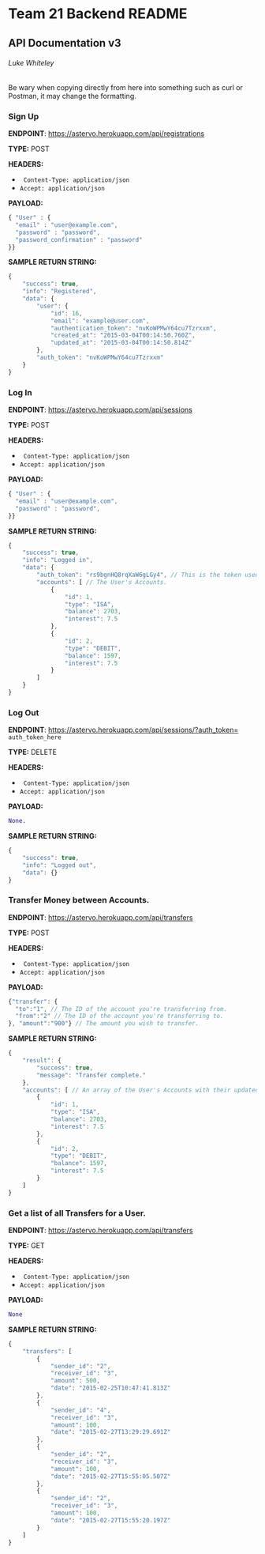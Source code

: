 # Team 21 Backend README



## API Documentation v3
###### Luke Whiteley

Be wary when copying directly from here into something such as curl or Postman, it may change the formatting.

### Sign Up

**ENDPOINT**: https://astervo.herokuapp.com/api/registrations

**TYPE:** POST

**HEADERS:** 

* ` Content-Type: application/json`
*  `Accept: application/json `

**PAYLOAD:** 
``` javascript
{ "User" : {
  "email" : "user@example.com",
  "password" : "password",
  "password_confirmation" : "password"
}}
```

**SAMPLE RETURN STRING:** 
``` javascript
{
    "success": true,
    "info": "Registered",
    "data": {
        "user": {
            "id": 16,
            "email": "example@user.com",
            "authentication_token": "nvKoWPMwY64cu7Tzrxxm",
            "created_at": "2015-03-04T00:14:50.760Z",
            "updated_at": "2015-03-04T00:14:50.814Z"
        },
        "auth_token": "nvKoWPMwY64cu7Tzrxxm"
    }
}
```

### Log In

**ENDPOINT**: https://astervo.herokuapp.com/api/sessions

**TYPE:** POST

**HEADERS:** 

* ` Content-Type: application/json`
*  `Accept: application/json `

**PAYLOAD:** 
``` javascript
{ "User" : {
  "email" : "user@example.com",
  "password" : "password",
}}
```

**SAMPLE RETURN STRING:** 
``` javascript
{
    "success": true,
    "info": "Logged in",
    "data": {
        "auth_token": "rs9bgnHQ8rqXaW6gLGy4", // This is the token used for logging out.
        "accounts": [ // The User's Accounts.
            {
                "id": 1,
                "type": "ISA",
                "balance": 2703,
                "interest": 7.5
            },
            {
                "id": 2,
                "type": "DEBIT",
                "balance": 1597,
                "interest": 7.5
            }
        ]
    }
}
```

### Log Out

**ENDPOINT**: https://astervo.herokuapp.com/api/sessions/?auth_token= `auth_token_here`

**TYPE:** DELETE

**HEADERS:** 

* ` Content-Type: application/json`
*  `Accept: application/json `

**PAYLOAD:** 
``` python
None.
```

**SAMPLE RETURN STRING:** 
``` javascript
{
    "success": true,
    "info": "Logged out",
    "data": {}
}
```

### Transfer Money between Accounts.

**ENDPOINT**: https://astervo.herokuapp.com/api/transfers

**TYPE:** POST

**HEADERS:** 

* ` Content-Type: application/json`
*  `Accept: application/json `

**PAYLOAD:** 
``` javascript
{"transfer": {
  "to":"1", // The ID of the account you're transferring from.
  "from":"2" // The ID of the account you're transferring to.
}, "amount":"900"} // The amount you wish to transfer.
```

**SAMPLE RETURN STRING:** 
``` javascript
{
    "result": {
        "success": true,
        "message": "Transfer complete."
    },
    "accounts": [ // An array of the User's Accounts with their updated balances.
        {
            "id": 1,
            "type": "ISA",
            "balance": 2703,
            "interest": 7.5
        },
        {
            "id": 2,
            "type": "DEBIT",
            "balance": 1597,
            "interest": 7.5
        }
    ]
}
```

### Get a list of all Transfers for a User.

**ENDPOINT**: https://astervo.herokuapp.com/api/transfers

**TYPE:** GET

**HEADERS:** 

* ` Content-Type: application/json`
*  `Accept: application/json `

**PAYLOAD:** 
``` python
None
```

**SAMPLE RETURN STRING:** 
``` javascript
{
    "transfers": [
        {
            "sender_id": "2",
            "receiver_id": "3",
            "amount": 500,
            "date": "2015-02-25T10:47:41.813Z"
        },
        {
            "sender_id": "4",
            "receiver_id": "3",
            "amount": 100,
            "date": "2015-02-27T13:29:29.691Z"
        },
        {
            "sender_id": "2",
            "receiver_id": "3",
            "amount": 100,
            "date": "2015-02-27T15:55:05.507Z"
        },
        {
            "sender_id": "2",
            "receiver_id": "3",
            "amount": 100,
            "date": "2015-02-27T15:55:20.197Z"
        }
    ]
}
```
